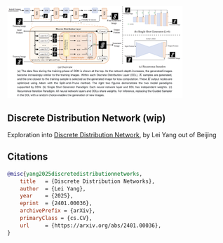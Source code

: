 <img src="./ddn.png" width="400px"></img>

## Discrete Distribution Network (wip)

Exploration into [Discrete Distribution Network](https://discrete-distribution-networks.github.io/), by Lei Yang out of Beijing

## Citations

```bibtex
@misc{yang2025discretedistributionnetworks,
    title   = {Discrete Distribution Networks}, 
    author  = {Lei Yang},
    year    = {2025},
    eprint  = {2401.00036},
    archivePrefix = {arXiv},
    primaryClass = {cs.CV},
    url     = {https://arxiv.org/abs/2401.00036}, 
}
```
